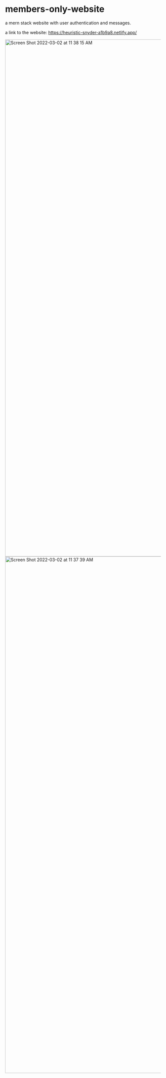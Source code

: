 # members-only-website
a mern stack website with user authentication and messages.

a link to the website: https://heuristic-snyder-a1b9a8.netlify.app/

<img width="1669" alt="Screen Shot 2022-03-02 at 11 38 15 AM" src="https://user-images.githubusercontent.com/17935336/156419050-4655df43-e403-4c24-8eeb-0d8b4a4ca6a2.png">


<img width="1668" alt="Screen Shot 2022-03-02 at 11 37 39 AM" src="https://user-images.githubusercontent.com/17935336/156419060-b7f472f2-2a14-4ac0-bf28-b55de9277fa7.png">
